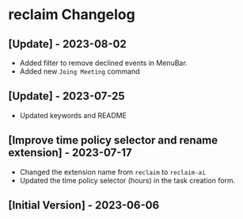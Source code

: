 # reclaim Changelog

## [Update] - 2023-08-02

- Added filter to remove declined events in MenuBar.
- Added new `Joing Meeting` command

## [Update] - 2023-07-25

- Updated keywords and README

## [Improve time policy selector and rename extension] - 2023-07-17

- Changed the extension name from `reclaim` to `reclaim-ai`
- Updated the time policy selector (hours) in the task creation form.

## [Initial Version] - 2023-06-06